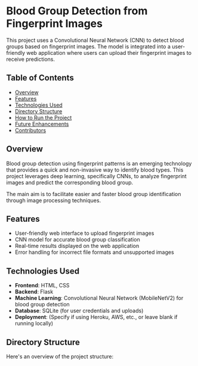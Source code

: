 # Blood Group Detection from Fingerprint Images

This project uses a Convolutional Neural Network (CNN) to detect blood groups based on fingerprint images. The model is integrated into a user-friendly web application where users can upload their fingerprint images to receive predictions.

## Table of Contents
- [Overview](#overview)
- [Features](#features)
- [Technologies Used](#technologies-used)
- [Directory Structure](#directory-structure)
- [How to Run the Project](#how-to-run-the-project)
- [Future Enhancements](#future-enhancements)
- [Contributors](#contributors)

## Overview
Blood group detection using fingerprint patterns is an emerging technology that provides a quick and non-invasive way to identify blood types. This project leverages deep learning, specifically CNNs, to analyze fingerprint images and predict the corresponding blood group. 

The main aim is to facilitate easier and faster blood group identification through image processing techniques.

## Features
- User-friendly web interface to upload fingerprint images
- CNN model for accurate blood group classification
- Real-time results displayed on the web application
- Error handling for incorrect file formats and unsupported images

## Technologies Used
- **Frontend**: HTML, CSS
- **Backend**: Flask
- **Machine Learning**: Convolutional Neural Network (MobileNetV2) for blood group detection
- **Database**: SQLite (for user credentials and uploads)
- **Deployment**: (Specify if using Heroku, AWS, etc., or leave blank if running locally)

## Directory Structure
Here's an overview of the project structure:


